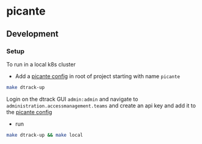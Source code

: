 # picante

## Development

### Setup

To run in a local k8s cluster

* Add a [picante config](IdeaProjects/picante/hack/picante-config-example.yaml) in root of project starting with
  name `picante`

```bash
make dtrack-up
```

Login on the dtrack GUI `admin:admin` and navigate to `administration.accessmanagement.teams` and create an api key and
add it to the [picante config](IdeaProjects/picante/hack/picante-config-example.yaml)

* run

```bash
make dtrack-up && make local
```
